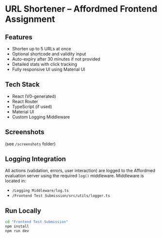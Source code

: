 # URL Shortener – Affordmed Frontend Assignment

## Features
- Shorten up to 5 URLs at once
- Optional shortcode and validity input
- Auto-expiry after 30 minutes if not provided
- Detailed stats with click tracking
- Fully responsive UI using Material UI

## Tech Stack
- React (V0-generated)
- React Router
- TypeScript (if used)
- Material UI
- Custom Logging Middleware

## Screenshots
(see `/screenshots` folder)

## Logging Integration
All actions (validation, errors, user interaction) are logged to the Affordmed evaluation server using the required `log()` middleware. Middleware is located in:
- `/Logging Middleware/log.ts`
- `/Frontend Test Submission/src/utils/logger.ts`

## Run Locally
```bash
cd "Frontend Test Submission"
npm install
npm run dev
